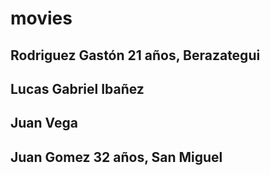 # movies
## Rodriguez Gastón 21 años, Berazategui  

## Lucas Gabriel Ibañez

## Juan Vega 
 
## Juan Gomez 32 años, San Miguel